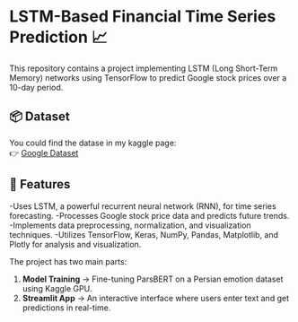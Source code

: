 # LSTM-Based Financial Time Series Prediction 📈 

This repository contains a project implementing LSTM (Long Short-Term Memory) networks using TensorFlow to predict Google stock prices over a 10-day period.

## 📦 Dataset
You could find the datase in my kaggle page:  
👉 [Google Dataset](https://www.kaggle.com/datasets/mbsoroush/google-dataset)

## 📌 Features
 -Uses LSTM, a powerful recurrent neural network (RNN), for time series forecasting.
 -Processes Google stock price data and predicts future trends.
 -Implements data preprocessing, normalization, and visualization techniques.
 -Utilizes TensorFlow, Keras, NumPy, Pandas, Matplotlib, and Plotly for analysis and visualization.

The project has two main parts:
1. **Model Training** → Fine-tuning ParsBERT on a Persian emotion dataset using Kaggle GPU.  
2. **Streamlit App** → An interactive interface where users enter text and get predictions in real-time.


